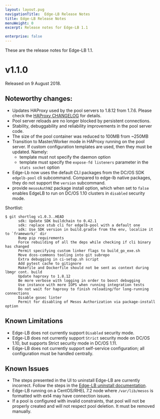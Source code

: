 ```yaml
---
layout: layout.pug
navigationTitle:  Edge-LB Release Notes
title: Edge-LB Release Notes
menuWeight: 0
excerpt: Release notes for Edge-LB 1.1

enterprise: false
---
```


These are the release notes for Edge-LB 1.1.

# v1.1.0

Released on 9 August 2018.

## Noteworthy changes:

- Updates HAProxy used by the pool servers to 1.8.12 from 1.7.6. Please check the [HAProxy CHANGELOG](http://git.haproxy.org/?p=haproxy-1.8.git;a=blob;f=CHANGELOG;hb=8a200c71bd0848752b71a1aed5727563962b3a1a) for details.
- Pool server reloads are no longer blocked by persistent connections.
- Stability, debuggability and reliability improvements in the pool server code.
- The size of the pool container was reduced to 100MB from ~250MB
- Transition to Master/Worker mode in HAProxy running on the pool server. If custom configuration templates are used, then they must be updated. Namely:
  - template must not specify the daemon option
  - template must specify the `expose-fd listeners` parameter in the `stats socket` option
- Edge-Lb now uses the default CLI packages from the DC/OS SDK `edgelb-pool` cli subcommand. Compared to edge-lb native packages, they do not support the `version` subcommand.
- provide `mesosAuthNZ` package install option, which when set to `false` enables EdgeLB to run on DC/OS 1.10 clusters in `disabled` security mode.

Shortlist:

```
$ git shortlog v1.0.3..HEAD
      sdk: Update SDK buildchain to 0.42.1
      sdk: replace stub cli for edgelb-pool with a default one
      sdk: Use SDK version in build.gradle from the env, localize it to `framework/` dir
      Bump pip requirements
      Force rebuilding of all the deps while checking if cli binary has changed
      Permit specifying custom linker flags to build_go_exe.sh
      Move dcos-commons tooling into git subrepo
      Extra debugging in ci-setup.sh script
      Add pytest cache to gitignore
      Makefile and Dockerfile should not be sent as context during lbmgr cont. build
      Update haproxy to 1.8.12
      Be more verbose with logging in order to boost debugging
      Use instance with more IOPS when running integration tests
      Do not wait for haproxy to finish reloading/for long-running connections
      Disable gosec linter
      Permit for disabling of Mesos Authorization via package-install option
```

## Known Limitations

* Edge-LB does not currently support `Disabled` security mode.
* Edge-LB does not currently support `Strict` security mode on DC/OS 1.10, but supports Strict security mode in DC/OS 1.11.
* Edge-LB does not currently support self-service configuration; all configuration must be handled centrally.

## Known Issues

* The steps presented in the UI to uninstall Edge-LB are currently incorrect. Follow the steps in the [Edge-LB uninstall documentation](/services/edge-lb/1.1/uninstalling/).
* Edge-LB running on a CentOS/RHEL 7.2 node where `/var/lib/mesos` is formatted with ext4 may have connection issues.
* If a pool is configured with invalid constraints, that pool will not be properly created and will not respect pool deletion.  It must be removed manually.
